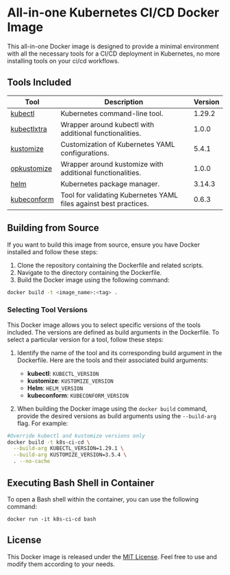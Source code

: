 # All-in-one Kubernetes CI/CD Docker Image

This all-in-one Docker image is designed to provide a minimal environment with all the necessary tools for a CI/CD
deployment in Kubernetes, no more installing tools on your ci/cd workflows.

## Tools Included

| Tool                                                      | Description                                                       | Version |
| --------------------------------------------------------- | ----------------------------------------------------------------- | ------- |
| [kubectl](https://github.com/kubernetes/kubectl)          | Kubernetes command-line tool.                                     | 1.29.2  |
| [kubectlxtra](https://github.com/alexbaeza/kubectlxtra)   | Wrapper around kubectl with additional functionalities.           | 1.0.0   |
| [kustomize](https://github.com/kubernetes-sigs/kustomize) | Customization of Kubernetes YAML configurations.                  | 5.4.1   |
| [opkustomize](https://github.com/alexbaeza/opkustomize)   | Wrapper around kustomize with additional functionalities.         | 1.0.0   |
| [helm](https://github.com/helm/helm)                      | Kubernetes package manager.                                       | 3.14.3  |
| [kubeconform](https://github.com/yannh/kubeconform)       | Tool for validating Kubernetes YAML files against best practices. | 0.6.3   |

## Building from Source

If you want to build this image from source, ensure you have Docker installed and follow these steps:

1. Clone the repository containing the Dockerfile and related scripts.
2. Navigate to the directory containing the Dockerfile.
3. Build the Docker image using the following command:

```bash
docker build -t <image_name>:<tag> .
```

### Selecting Tool Versions

This Docker image allows you to select specific versions of the tools included. The versions are defined as build
arguments in the Dockerfile. To select a particular version for a tool, follow these steps:

1. Identify the name of the tool and its corresponding build argument in the Dockerfile. Here are the tools and their
   associated build arguments:

   - **kubectl**: `KUBECTL_VERSION`
   - **kustomize**: `KUSTOMIZE_VERSION`
   - **Helm**: `HELM_VERSION`
   - **kubeconform**: `KUBECONFORM_VERSION`

2. When building the Docker image using the `docker build` command, provide the desired versions as build arguments
   using the `--build-arg` flag. For example:

```bash
#Override kubectl and kustomize versions only
docker build -t k8s-ci-cd \
  --build-arg KUBECTL_VERSION=1.29.1 \
  --build-arg KUSTOMIZE_VERSION=3.5.4 \
  . --no-cache
```

## Executing Bash Shell in Container

To open a Bash shell within the container, you can use the following command:

```shell
docker run -it k8s-ci-cd bash
```

## License

This Docker image is released under the [MIT License](LICENSE). Feel free to use and modify them
according to your needs.
